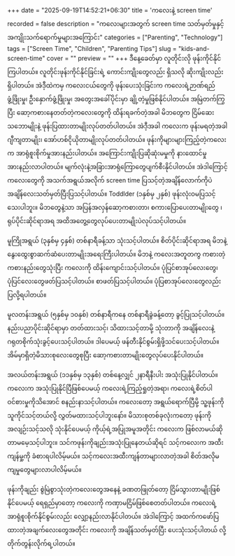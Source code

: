 +++
date = "2025-09-19T14:52:21+06:30"
title = 'ကလေးနဲ့ screen time'
recorded = false
description = "ကလေးများအတွက် screen time သတ်မှတ်မှုနှင့် အကျိုးသက်ရောက်မှုများအကြောင်း"
categories = ["Parenting", "Technology"]
tags = ["Screen Time", "Children", "Parenting Tips"]
slug = "kids-and-screen-time"
cover = ""
preview = ""
+++
ဒီနေ့ခေတ်မှာ လူတိုင်းလို ဖုန်းကိုင်နိုင်ကြပါတယ်။ လူတိုင်းဖုန်းကိုင်နိုင်ခြင်းရဲ့ ကောင်းကျိုးတွေလည်း ရှိသလို ဆိုးကျိုးလည်း ရှိပါတယ်။ အဲဒီ့ထဲကမှ ကလေးငယ်တွေကို ဖုန်းပေးသုံးခြင်းက ကလေးရဲ့ဉာဏ်ရည်ဖွံ့ဖြိုးမှု၊ ဦးနှောက်ဖွံ့ဖြိုးမှု၊ အတွေးအခေါ်ပိုင်းမှာ ချို့တဲ့မှုဖြစ်နိုင်ပါတယ်။ အမြဲတက်ကြွပြီး ဆော့ကစားနေတတ်တဲ့ကလေးတွေကို ထိန်းရခက်တဲ့အခါ မိဘတွေက ငြိမ်ဆေးသဘောမျိုးနဲ့ ဖုန်းပြထားတာမျိုးလုပ်တတ်ပါတယ်။ အဲဒီ့အခါ ကလေးက ဖုန်းမရတဲ့အခါ ဂျီကျတာမျိုး၊ အော်ဟစ်ငိုယိုတာမျိုးလုပ်တတ်ပါတယ်။ ဖုန်းကိုများများကြည့်တဲ့ကလေးက အာရုံစူးစိုက်မှုအားနည်းပါတယ်။ အကြောင်းကျိုးပြဆိုဆုံးမမှုကို နားထောင်မှုအားနည်းလာပါတယ်။ မျက်လုံးနဲ့အခြားအာရုံကြောတွေပျက်စီးနိုင်ပါတယ်။ အဲဒါကြောင့် ကလေးတွေကို အသက်အရွယ်အလိုက် screen time ပြသင့်တဲ့အချိန်လောက်ကိုပဲ အချိန်လေးသတ်မှတ်ပြီးပြသင့်ပါတယ်။
Toddlder (၁နှစ်မှ ၂နှစ်)
ဖုန်းလုံးဝမပြသင့်သေးပါဘူး။ မိဘတွေနဲ့သာ အပြန်အလှန်ဆော့ကစားတာ၊ စကားပြောပေးတာမျိုးတွေ ၊ ရုပ်ပိုင်းဆိုင်ရာအရ အထိအတွေ့တွေလုပ်ပေးတာမျိုးပဲလုပ်သင့်ပါတယ်။

မူကြိုအရွယ် (၃နှစ်မှ ၄နှစ်)
တစ်နာရီခန့်သာ သုံးသင့်ပါတယ်။ စိတ်ပိုင်းဆိုင်ရာအရ မိဘနဲ့ နွေးထွေးစွာဆက်ဆံပေးတာမျိုးအရေးကြီးပါတယ်။ မိဘနဲ့ ကလေးအတူတကွ ကစားတဲ့ကစားနည်းတွေသုံးပြီး ကလေးကို ထိန်းကျောင်းသင့်ပါတယ်။ ပုံပြင်စာအုပ်လေးတွေ၊ ပုံပြင်လေးတွေဖတ်ပြသင့်ပါတယ်။ စာဖတ်ပြသင့်ပါတယ်။ ပုံပြစာအုပ်လေးတွေလည်း ပြလို့ရပါတယ်။

မူလတန်းအရွယ် (၅နှစ်မှ ၁၀နှစ်)
တစ်နာရီကနေ တစ်နာရီခွဲခန့်တော့ ခွင့်ပြုသင့်ပါတယ်။ နည်းပညာပိုင်းဆိုင်ရာမှာ တတ်ထားသင့်၊ သိထားသင့်တာမို့ သုံးတာကို အချိန်လေးနဲ့ ဂရုတစိုက်သုံးခွင့်ပေးသင့်ပါတယ်။ ဒါပေမယ့် ဖန်တီးနိုင်စွမ်းရှိဖို့သင်ပေးသင့်ပါတယ်။ အိမ်မှာရှိတဲ့မိသားစုလေးတွေစုပြီး ဆော့ကစားတာမျိုးတွေလုပ်ပေးနိုင်ပါတယ်။

အလယ်တန်းအရွယ် (၁၁နှစ်မှ ၁၃နှစ်)
တစ်နေ့လျှင် ၂နာရီနီးပါး အသုံးပြုနိုင်ပါတယ်။ ကလေးက အသုံးပြုနိုင်ပြီဖြစ်ပေမယ့် ကလေးရဲ့ကြည့်ရှုတဲ့အရာ၊ ကလေးရဲ့စိတ်ပါဝင်စားမှုကိုသိအောင် စနည်းနာသင့်ပါတယ်။ ကလေးတော့ အရွယ်ရောက်ပြီမို့ သူ့ဖုန်းကိုသူကိုင်သင့်တယ်လို့ လွှတ်မထားသင့်ပါဘူးနော်။
မိသားစုတစ်ခုလုံးကတော့ ဖုန်းကိုအလျဉ်းသင့်သလို သုံးနိုင်ပေမယ့် ကိုယ့်ရဲ့အပြုအမူအတိုင်း ကလေးက ဖြစ်လာမယ်ဆိုတာမမေ့သင့်ပါဘူး။ သင်ကဖုန်းကိုချည်းအသုံးပြုနေတယ်ဆိုရင် သင့်ကလေးက အထီးကျန်မှု့ကို ခံစားရပါလိမ့်မယ်။ သင့်ကလေးအထီးကျန်တာများလာတဲ့အခါ စိတ်အလိုမကျမှုတွေများလာပါလိမ့်မယ်။

ဖုန်းကိုချည်း စွဲမြဲစွာသုံးတဲ့ကလေးတွေအနေနဲ့ ခဏတဖြုတ်တော့ ငြိမ်သွားတာမျိုးဖြစ်နိုင်ပေမယ့် ရေရှည်မှာတော့ ကလေးကို ကဏှာမငြိမ်ဖြစ်စေတတ်ပါတယ်။ ကလေးရဲ့အာရုံစူးစိုက်နိုင်စွမ်းလည်း လျှော့နည်းလာနိုင်ပါတယ်။ အဲဒါကြောင့် အထက်ကဖော်ပြထားတဲ့အချက်လေးတွေအတိုင်း ကလေးကို အချိန်သတ်မှတ်ပြီး ပေးသုံးသင့်ပါတယ် လို့ တိုက်တွန်းလိုက်ရ့ပါတယ်။ 